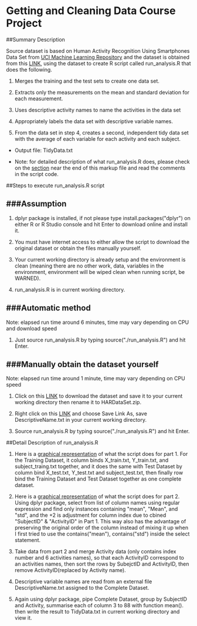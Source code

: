 Getting and Cleaning Data Course Project
========================================
##Summary Description

Source dataset is based on Human Activity Recognition Using Smartphones Data Set from [UCI Machine Learning Repository](http://archive.ics.uci.edu/ml/datasets/Human+Activity+Recognition+Using+Smartphones) and the dataset is obtained from this [LINK](https://d396qusza40orc.cloudfront.net/getdata%2Fprojectfiles%2FUCI%20HAR%20Dataset.zip), using the dataset to create R script called run_analysis.R that does the following. 

1. Merges the training and the test sets to create one data set.

2. Extracts only the measurements on the mean and standard deviation for each measurement. 

3. Uses descriptive activity names to name the activities in the data set

4. Appropriately labels the data set with descriptive variable names. 

5. From the data set in step 4, creates a second, independent tidy data set with the average of each variable for each activity and each subject.

* Output file: TidyData.txt

* Note: for detailed description of what run_analysis.R does, please check on the [section](https://github.com/courseramchen2k2/GetDataProject#detail-description-of-run_analysisr) near the end of this markup file and read the comments in the script code.


##Steps to execute run_analysis.R script

###Assumption
-------------
1. dplyr package is installed, if not please type install.packages("dplyr") on either R or R Studio console and hit Enter to download online and install it.

2. You must have internet access to either allow the script to download the original dataset or obtain the files manually yourself.

3. Your current working directory is already setup and the environment is clean (meaning there are no other work, data, variables in the environment, environment will be wiped clean when running script, be WARNED).

4. run_analysis.R is in current working directory.

###Automatic method
-------------------
Note: elapsed run time around 6 minutes, time may vary depending on CPU and download speed

1. Just source run_analysis.R by typing source("./run_analysis.R") and hit Enter.


###Manually obtain the dataset yourself
---------------------------------------
Note: elapsed run time around 1 minute, time may vary depending on CPU speed

1. Click on this [LINK](https://d396qusza40orc.cloudfront.net/getdata%2Fprojectfiles%2FUCI%20HAR%20Dataset.zip) to download the dataset and save it to your current working directory then rename it to HARDataSet.zip.

2. Right click on this [LINK](https://raw.githubusercontent.com/courseramchen2k2/GetDataProject/master/DescriptiveName.txt) and choose Save Link As, save DescriptiveName.txt in your current working directory.

3. Source run_analysis.R by typing source("./run_analysis.R") and hit Enter.


##Detail Description of run_analysis.R
1. Here is a [graphical representation](https://github.com/courseramchen2k2/GetDataProject/blob/master/GraphicalExplainationStep1.jpg) of what the script does for part 1. For the Training Dataset, it column binds X_train.txt, Y_train.txt, and subject_traing.txt together, and it does the same with Test Dataset by column bind X_test.txt, Y_test.txt and subject_test.txt, then finally row bind the Training Dataset and Test Dataset together as one complete dataset.

2. Here is a [graphical representation](https://github.com/courseramchen2k2/GetDataProject/blob/master/GraphicalExplainationStep2.jpg) of what the script does for part 2. Using dplyr package, select from list of column names using regular expression and find only instances containing "mean", "Mean", and "std", and the +2 is adjustment for column index due to cbined "SubjectID" & "ActivityID" in Part 1. This way also has the advantage of preserving the original order of the column instead of mixing it up when I first tried to use the contains("mean"), contains("std") inside the select statement. 

3. Take data from part 2 and merge Activity data (only contains index number and 6 activities names), so that each ActivityID correspond to an activities names, then sort the rows by SubejctID and ActivityID, then remove ActivityID(replaced by Activity name).

4. Descriptive variable names are read from an external file DescriptiveName.txt assigned to the Complete Dataset.

5. Again using dplyr package, pipe Complete Dataset, group by SubjectID and Activity, summarise each of column 3 to 88 with function mean(). then write the result to TidyData.txt in current working directory and view it.
